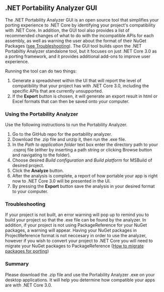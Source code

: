 ## .NET Portability Analyzer GUI


The .NET Portability Analyzer GUI is an open source tool that simplifies your porting experience to .NET Core by identifying your project's compatibility with .NET Core. In addition, the GUI tool also provides a list of recommended changes of what to do with the incompatible APIs for each assembly, as well as warning the user about the format of their NuGet Packages ([see Troubleshooting](#Troubleshooting)). The GUI tool builds upon the .NET Portabiltiy Analyzer standalone tool, but it focuses on just .NET Core 3.0 as a porting framework, and it provides additional add-ons to improve user experience. 



Running the tool can do two things: 


1.	Generate a spreadsheet within the UI that will report the level of compatibility that your project has with .NET Core 3.0, including the specific APIs that are currently unsupported.
2.	If the **Export** button is chosen, it will generate an export result in html or Excel formats that can then be saved onto your computer. 



### Using the Portability Analyzer

Use the following instructions to run the Portability Analyzer.
1.	Go to the GitHub repo for the portability analyzer.
2.	Download the .zip file and unzip it, then run the .exe file.
3.	In the *Path to application folder* text box enter the directory path to your .csproj file (either by inserting a path string or clicking Browse button and navigating to the folder).
4.	Choose desired *Build configuration* and *Build platform* for MSBuild of desired project.
5.	Click the **Analyze** button.
6.	After the analysis is complete, a report of how portable your app is right now to .NET Core 3.0 will be presented in the UI.
7.	By pressing the **Export** button save the analysis in your desired format to your computer.


### Troubleshooting

If your project is not built, an error warning will pop up to remind you to build your project so that the .exe file can be found by the analyzer. In addition, if your project is not using PackageReference for your NuGet packages, a warning will appear. Having your NuGet packages in ProjectReference format is not neccesary in order to use the analyzer, however if you wish to convert your project to .NET Core you will need to migrate your NuGet packages to PackageReference ([How to migrate packages for porting](https://docs.microsoft.com/en-us/nuget/reference/migrate-packages-config-to-package-reference))



### Summary

Please download the .zip file and use the Portability Analyzer .exe on your desktop applications. It will help you determine how compatible your apps are with .NET Core 3.0.
